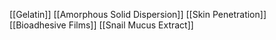 [[Gelatin]]
[[Amorphous Solid Dispersion]]
[[Skin Penetration]]
[[Bioadhesive Films]]
[[Snail Mucus Extract]]
